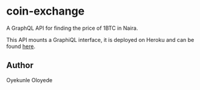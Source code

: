 # coin-exchange

A GraphQL API for finding the price of 1BTC in Naira.

This API mounts a GraphiQL interface, it is deployed on Heroku and can be found [here](https://coin-exchanger.herokuapp.com/graphiql).

## Author

Oyekunle Oloyede
